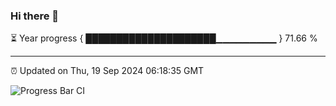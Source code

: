 ### Hi there 👋

⏳ Year progress { █████████████████████▁▁▁▁▁▁▁▁▁ } 71.66 %

---

⏰ Updated on Thu, 19 Sep 2024 06:18:35 GMT

![Progress Bar CI](https://github.com/liununu/liununu/workflows/Progress%20Bar%20CI/badge.svg)
